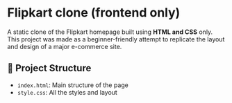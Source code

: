 # Flipkart clone (frontend only)
A static clone of the Flipkart homepage built using **HTML and CSS** only.  
This project was made as a beginner-friendly attempt to replicate the layout and design of a major e-commerce site.  

## 📁 Project Structure
- `index.html`: Main structure of the page
- `style.css`: All the styles and layout

